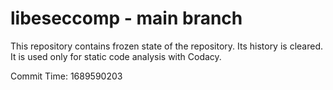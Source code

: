 # libeseccomp - main branch

This repository contains frozen state of the repository.
Its history is cleared. It is used only for static code
analysis with Codacy.

Commit Time: 1689590203